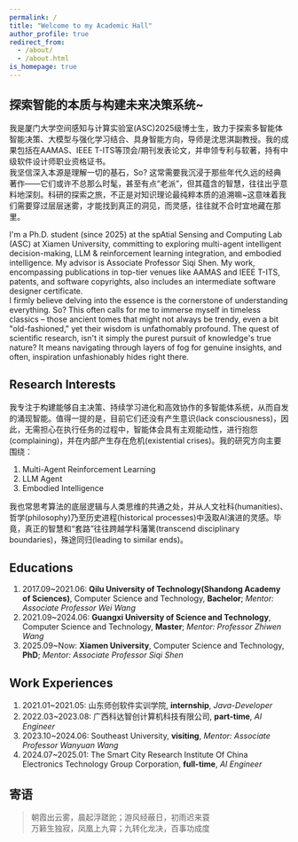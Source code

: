 ```yaml
---
permalink: /
title: "Welcome to my Academic Hall"
author_profile: true
redirect_from: 
  - /about/
  - /about.html
is_homepage: true
---
```


**探索智能的本质与构建未来决策系统~**
------
我是厦门大学空间感知与计算实验室(ASC)2025级博士生，致力于探索多智能体智能决策、大模型与强化学习结合、具身智能方向，导师是沈思淇副教授。我的成果包括在AAMAS、IEEE T-ITS等顶会/期刊发表论文，并申领专利与软著，持有中级软件设计师职业资格证书。  
我坚信深入本源是理解一切的基石，So? 这常需要我沉浸于那些年代久远的经典著作——它们或许不总那么时髦，甚至有点“老派”，但其蕴含的智慧，往往出乎意料地深刻。科研的探索之旅，不正是对知识理论最纯粹本质的追溯嘛~这意味着我们需要穿过层层迷雾，才能找到真正的洞见，而灵感，往往就不合时宜地藏在那里。

I'm a Ph.D. student (since 2025) at the spAtial Sensing and Computing Lab (ASC) at Xiamen University, committing to exploring multi-agent intelligent decision-making, LLM & reinforcement learning integration, and embodied intelligence. My advisor is Associate Professor Siqi Shen. My work, encompassing publications in top-tier venues like AAMAS and IEEE T-ITS, patents, and software copyrights, also includes an intermediate software designer certificate.  
I firmly believe delving into the essence is the cornerstone of understanding everything. So? This often calls for me to immerse myself in timeless classics – those ancient tomes that might not always be trendy, even a bit "old-fashioned," yet their wisdom is unfathomably profound. The quest of scientific research, isn't it simply the purest pursuit of knowledge's true nature? It means navigating through layers of fog for genuine insights, and often, inspiration unfashionably hides right there.

Research Interests
------
我专注于构建能够自主决策、持续学习进化和高效协作的多智能体系统，从而自发的涌现智能。值得一提的是，目前它们还没有产生意识(lack consciousness)，因此，无需担心在执行任务的过程中，智能体会具有主观能动性，进行抱怨(complaining)，并在内部产生存在危机(existential crises)。我的研究方向主要围绕：
1. Multi-Agent Reinforcement Learning
2. LLM Agent
3. Embodied Intelligence

我也常思考算法的底层逻辑与人类思维的共通之处，并从人文社科(humanities)、哲学(philosophy)乃至历史进程(historical processes)中汲取AI演进的灵感。毕竟，真正的智慧和“套路”往往跨越学科藩篱(transcend disciplinary boundaries)，殊途同归(leading to similar ends)。

Educations
------
1. 2017.09~2021.06: **Qilu University of Technology(Shandong Academy of Sciences)**, Computer Science and Technology, **Bachelor**; _Mentor: Associate Professor Wei Wang_
2. 2021.09~2024.06: **Guangxi University of Science and Technology**, Computer Science and Technology, **Master**; _Mentor: Professor Zhiwen Wang_
3. 2025.09~Now: **Xiamen University**, Computer Science and Technology, **PhD**; _Mentor: Associate Professor Siqi Shen_

Work Experiences
------
1. 2021.01~2021.05: 山东师创软件实训学院, **internship**, _Java-Developer_
2. 2022.03~2023.08: 广西科达智创计算机科技有限公司, **part-time**, _AI Engineer_
3. 2023.10~2024.06: Southeast University, **visiting**, _Mentor: Associate Professor Wanyuan Wang_
4. 2024.07~2025.01: The Smart City Research Institute Of China Electronics Technology Group Corporation, **full-time**, _AI Engineer_

寄语
------
> 朝霞出云雾，晨起浮蹉跎；游风经蔽日，初雨迟来蓑  
> 万籁生独寂，凤凰上九霄；九转化龙决，百事功成度  

